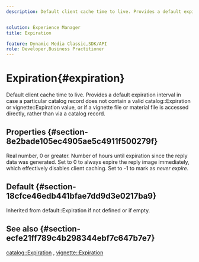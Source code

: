 ```yaml
---
description: Default client cache time to live. Provides a default expiration interval in case a particular catalog record does not contain a valid catalog Expiration or vignette Expiration value, or if a vignette file or material file is accessed directly, rather than via a catalog record.


solution: Experience Manager
title: Expiration

feature: Dynamic Media Classic,SDK/API
role: Developer,Business Practitioner
---
```


# Expiration{#expiration}

Default client cache time to live. Provides a default expiration interval in case a particular catalog record does not contain a valid catalog::Expiration or vignette::Expiration value, or if a vignette file or material file is accessed directly, rather than via a catalog record.

## Properties {#section-8e2bade105ec4905ae5c4911f500279f}

Real number, 0 or greater. Number of hours until expiration since the reply data was generated. Set to 0 to always expire the reply image immediately, which effectively disables client caching. Set to -1 to mark as *never expire*.

## Default {#section-18cfce46edb441bfae7dd9d3e0217ba9}

Inherited from default::Expiration if not defined or if empty.

## See also {#section-ecfe21ff789c4b298344ebf7c647b7e7}

[catalog::Expiration](../../../../../ir-api/material-cat/image-rendering-api-ref/c-ir-material-catalog/c-ir-material-data-reference/r-ir-expiration-dataref.md#reference-5e93943abff54c93bf85aae3b911a3ce) , [vignette::Expiration](../../../../../ir-api/material-cat/image-rendering-api-ref/c-ir-material-catalog/c-ir-vignette-map-reference/r-ir-expiration-vignette.md#reference-df80829da93e4c0ab3f97a1792d9c74c) 
